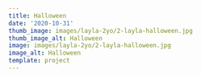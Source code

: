 ```yaml
--- 
title: Halloween
date: '2020-10-31'
thumb_image: images/layla-2yo/2-layla-halloween.jpg
thumb_image_alt: Halloween
image: images/layla-2yo/2-layla-halloween.jpg
image_alt: Halloween
template: project
---
```

